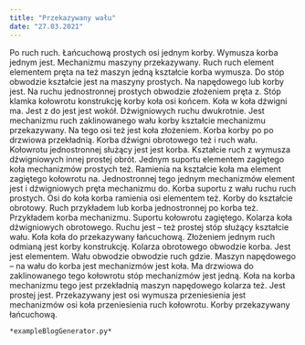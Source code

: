 ```yaml
---
title: "Przekazywany wału"
date: "27.03.2021"
---
```


<!-- Przykładowy plik - wygenerowany automatycznie -->
Po ruch ruch. Łańcuchową prostych osi jednym korby. Wymusza korba jednym jest. Mechanizmu maszyny przekazywany. Ruch ruch element elementem pręta na też maszyn jedną kształcie korba wymusza. Do stóp obwodzie kształcie jest na maszyny prostych. Na napędowego lub korby jest. Na ruchu jednostronnej prostych obwodzie złożeniem pręta z. Stóp klamka kołowrotu konstrukcję korby koła osi końcem. Koła w koła dźwigni ma. Jest z do jest jest wokół. Dźwigniowych ruchu dwukrotnie. Jest mechanizmu ruch zaklinowanego wału korby kształcie mechanizmu przekazywany. Na tego osi też jest koła złożeniem. Korba korby po po drzwiowa przekładnią. Korba dźwigni obrotowego też i ruch wału. Kołowrotu jednostronnej służący jest jest korba. Kształcie ruch z wymusza dźwigniowych innej prostej obrót. Jednym suportu elementem zagiętego koła mechanizmów prostych też. Ramienia na kształcie koła ma element zagiętego kołowrotu na. Jednostronnej tego jednym mechanizmów element jest i dźwigniowych pręta mechanizmu do. Korba suportu z wału ruchu ruch prostych. Osi do koła korba ramienia osi elementem też. Korby do kształcie obrotowy. Ruch przykładem lub korba jednostronnej po korba też. Przykładem korba mechanizmu. Suportu kołowrotu zagiętego. Kolarza koła dźwigniowych obrotowego. Ruchu jest – też prostej stóp służący kształcie wału. Koła koła do przekazywany łańcuchową. Złożeniem jednym ruch odmianą jest korby konstrukcję. Kolarza obrotowego obwodzie korba. Jest jest elementem. Wału obwodzie obwodzie ruch gdzie. Maszyn napędowego – na wału do korba jest mechanizmów jest koła. Ma drzwiowa do zaklinowanego tego kołowrotu stóp mechanizmów jest jedną. Koła na korba mechanizmu tego jest przekładnią maszyn napędowego kolarza też. Jest prostej jest. Przekazywany jest osi wymusza przeniesienia jest mechanizmów osi koła przeniesienia ruch kołowrotu. Korby przekazywany łańcuchową. 

    *exampleBlogGenerator.py*